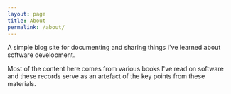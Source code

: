 ```yaml
---
layout: page
title: About
permalink: /about/
---
```


A simple blog site for documenting and sharing things I've learned about software development.

Most of the content here comes from various books I've read on software and these records serve as an artefact of the key points from these materials.
